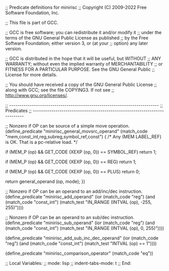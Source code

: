 ;; Predicate definitions for minirisc
;; Copyright (C) 2009-2022 Free Software Foundation, Inc.

;; This file is part of GCC.

;; GCC is free software; you can redistribute it and/or modify it
;; under the terms of the GNU General Public License as published
;; by the Free Software Foundation; either version 3, or (at your
;; option) any later version.

;; GCC is distributed in the hope that it will be useful, but WITHOUT
;; ANY WARRANTY; without even the implied warranty of MERCHANTABILITY
;; or FITNESS FOR A PARTICULAR PURPOSE.  See the GNU General Public
;; License for more details.

;; You should have received a copy of the GNU General Public License
;; along with GCC; see the file COPYING3.  If not see
;; <http://www.gnu.org/licenses/>.

;; -------------------------------------------------------------------------
;; Predicates
;; -------------------------------------------------------------------------

;; Nonzero if OP can be source of a simple move operation.
(define_predicate "minirisc_general_movsrc_operand"
  (match_code "mem,const_int,reg,subreg,symbol_ref,const")
{
  /* Any (MEM LABEL_REF) is OK.  That is a pc-relative load.  */

  if (MEM_P (op) && GET_CODE (XEXP (op, 0)) == SYMBOL_REF)
    return 1;

  if (MEM_P (op) && GET_CODE (XEXP (op, 0)) == REG)
    return 1;

  if (MEM_P (op) && GET_CODE (XEXP (op, 0)) == PLUS)
    return 0;

  return general_operand (op, mode);
})

;; Nonzero if OP can be an operand to an add/inc/dec instruction.
(define_predicate "minirisc_add_operand"
  (ior (match_code "reg")
       (and (match_code "const_int")
	    (match_test "IN_RANGE (INTVAL (op), -255, 255)"))))

;; Nonzero if OP can be an operand to an sub/dec instruction.
(define_predicate "minirisc_sub_operand"
  (ior (match_code "reg")
       (and (match_code "const_int")
	    (match_test "IN_RANGE (INTVAL (op), 0, 255)"))))

(define_predicate "minirisc_add_sub_inc_dec_operand"
    (ior (match_code "reg")
	 (and (match_code "const_int")
	      (match_test "INTVAL (op) == 1"))))

(define_predicate "minirisc_comparison_operator"
    (match_code "eq"))

;; Local Variables:
;; mode: lisp
;; indent-tabs-mode: t
;; End:

